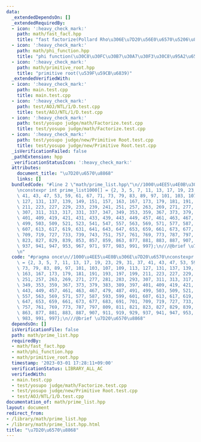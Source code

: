 ```yaml
---
data:
  _extendedDependsOn: []
  _extendedRequiredBy:
  - icon: ':heavy_check_mark:'
    path: math/fast_fact.hpp
    title: "fast factorize(Pollard Rho\u306E\u7D20\u56E0\u6570\u5206\u89E3)"
  - icon: ':heavy_check_mark:'
    path: math/phi_function.hpp
    title: "phi function(\u30C8\u30FC\u30B7\u30A7\u30F3\u30C8\u95A2\u6570)"
  - icon: ':heavy_check_mark:'
    path: math/primitive_root.hpp
    title: "primitive root(\u539F\u59CB\u6839)"
  _extendedVerifiedWith:
  - icon: ':heavy_check_mark:'
    path: main.test.cpp
    title: main.test.cpp
  - icon: ':heavy_check_mark:'
    path: test/AOJ/NTL/1/D.test.cpp
    title: test/AOJ/NTL/1/D.test.cpp
  - icon: ':heavy_check_mark:'
    path: test/yosupo judge/math/Factorize.test.cpp
    title: test/yosupo judge/math/Factorize.test.cpp
  - icon: ':heavy_check_mark:'
    path: test/yosupo judge/new/Primitive Root.test.cpp
    title: test/yosupo judge/new/Primitive Root.test.cpp
  _isVerificationFailed: false
  _pathExtension: hpp
  _verificationStatusIcon: ':heavy_check_mark:'
  attributes:
    document_title: "\u7D20\u6570\u8868"
    links: []
  bundledCode: "#line 2 \"math/prime_list.hpp\"\n//1000\u4EE5\u4E0B\u306E\u7D20\u6570\
    \nconstexpr int prime_list1000[] = {2, 3, 5, 7, 11, 13, 17, 19, 23, 29, 31, 37,\
    \ 41, 43, 47, 53, 59, 61, 67, 71, 73, 79, 83, 89, 97, 101, 103, 107, 109, 113,\
    \ 127, 131, 137, 139, 149, 151, 157, 163, 167, 173, 179, 181, 191, 193, 197, 199,\
    \ 211, 223, 227, 229, 233, 239, 241, 251, 257, 263, 269, 271, 277, 281, 283, 293,\
    \ 307, 311, 313, 317, 331, 337, 347, 349, 353, 359, 367, 373, 379, 383, 389, 397,\
    \ 401, 409, 419, 421, 431, 433, 439, 443, 449, 457, 461, 463, 467, 479, 487, 491,\
    \ 499, 503, 509, 521, 523, 541, 547, 557, 563, 569, 571, 577, 587, 593, 599, 601,\
    \ 607, 613, 617, 619, 631, 641, 643, 647, 653, 659, 661, 673, 677, 683, 691, 701,\
    \ 709, 719, 727, 733, 739, 743, 751, 757, 761, 769, 773, 787, 797, 809, 811, 821,\
    \ 823, 827, 829, 839, 853, 857, 859, 863, 877, 881, 883, 887, 907, 911, 919, 929,\
    \ 937, 941, 947, 953, 967, 971, 977, 983, 991, 997};\n///@brief \u7D20\u6570\u8868\
    \n"
  code: "#pragma once\n//1000\u4EE5\u4E0B\u306E\u7D20\u6570\nconstexpr int prime_list1000[]\
    \ = {2, 3, 5, 7, 11, 13, 17, 19, 23, 29, 31, 37, 41, 43, 47, 53, 59, 61, 67, 71,\
    \ 73, 79, 83, 89, 97, 101, 103, 107, 109, 113, 127, 131, 137, 139, 149, 151, 157,\
    \ 163, 167, 173, 179, 181, 191, 193, 197, 199, 211, 223, 227, 229, 233, 239, 241,\
    \ 251, 257, 263, 269, 271, 277, 281, 283, 293, 307, 311, 313, 317, 331, 337, 347,\
    \ 349, 353, 359, 367, 373, 379, 383, 389, 397, 401, 409, 419, 421, 431, 433, 439,\
    \ 443, 449, 457, 461, 463, 467, 479, 487, 491, 499, 503, 509, 521, 523, 541, 547,\
    \ 557, 563, 569, 571, 577, 587, 593, 599, 601, 607, 613, 617, 619, 631, 641, 643,\
    \ 647, 653, 659, 661, 673, 677, 683, 691, 701, 709, 719, 727, 733, 739, 743, 751,\
    \ 757, 761, 769, 773, 787, 797, 809, 811, 821, 823, 827, 829, 839, 853, 857, 859,\
    \ 863, 877, 881, 883, 887, 907, 911, 919, 929, 937, 941, 947, 953, 967, 971, 977,\
    \ 983, 991, 997};\n///@brief \u7D20\u6570\u8868"
  dependsOn: []
  isVerificationFile: false
  path: math/prime_list.hpp
  requiredBy:
  - math/fast_fact.hpp
  - math/phi_function.hpp
  - math/primitive_root.hpp
  timestamp: '2023-03-01 17:28:11+09:00'
  verificationStatus: LIBRARY_ALL_AC
  verifiedWith:
  - main.test.cpp
  - test/yosupo judge/math/Factorize.test.cpp
  - test/yosupo judge/new/Primitive Root.test.cpp
  - test/AOJ/NTL/1/D.test.cpp
documentation_of: math/prime_list.hpp
layout: document
redirect_from:
- /library/math/prime_list.hpp
- /library/math/prime_list.hpp.html
title: "\u7D20\u6570\u8868"
---
```

